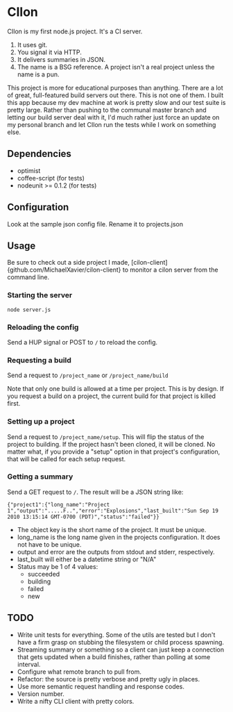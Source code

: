 CIlon
=====

CIlon is my first node.js project. It's a CI server.

1. It uses git.
2. You signal it via HTTP.
3. It delivers summaries in JSON.
4. The name is a BSG reference. A project isn't a real project unless the name is a pun.

This project is more for educational purposes than anything. There are a lot of
great, full-featured build servers out there. This is not one of them. I built
this app because my dev machine at work is pretty slow and our test suite is
pretty large. Rather than pushing to the communal master branch and letting our
build server deal with it, I'd much rather just force an update on my personal
branch and let CIlon run the tests while I work on something else.

Dependencies
------------
* optimist
* coffee-script (for tests)
* nodeunit >= 0.1.2 (for tests)

Configuration
-------------
Look at the sample json config file. Rename it to projects.json

Usage
-----
Be sure to check out a side project I made,
   [cilon-client]{github.com/MichaelXavier/cilon-client} to monitor a cilon
   server from the command line.

### Starting the server
    node server.js

### Reloading the config
Send a HUP signal or POST to `/` to reload the config.

### Requesting a build
Send a request to `/project_name` or `/project_name/build`

Note that only one build is allowed at a time per project. This is by design.
If you request a build on a project, the current build for that project is
killed first.

### Setting up a project
Send a request to `/project_name/setup`. This will flip the status of the
project to building. If the project hasn't been cloned, it will be cloned. No
matter what, if you provide a "setup" option in that project's configuration,
that will be called for each setup request.

### Getting a summary
Send a GET request to `/`. The result will be a JSON string like: 

    {"project1":{"long_name":"Project 1","output":".....F..","error":"Explosions","last_built":"Sun Sep 19 2010 13:15:14 GMT-0700 (PDT)","status":"failed"}}

* The object key is the short name of the project. It must be unique.
* long_name is the long name given in the projects configuration. It does not have to be unique.
* output and error are the outputs from stdout and stderr, respectively.
* last_built will either be a datetime string or "N/A"
* Status may be 1 of 4 values:
  * succeeded
  * building
  * failed
  * new

TODO
----
* Write unit tests for everything. Some of the utils are tested but I don't have a firm grasp on stubbing the filesystem or child process spawning.
* Streaming summary or something so a client can just keep a connection that gets updated when a build finishes, rather than polling at some interval.
* Configure what remote branch to pull from.
* Refactor: the source is pretty verbose and pretty ugly in places.
* Use more semantic request handling and response codes.
* Version number.
* Write a nifty CLI client with pretty colors.
